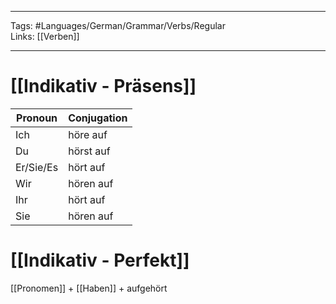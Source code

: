 ___
Tags: #Languages/German/Grammar/Verbs/Regular  
Links: [[Verben]]
___
# [[Indikativ - Präsens]]
Pronoun|Conjugation
------------ | ------------
Ich | höre auf
Du | hörst auf
Er/Sie/Es | hört auf
Wir | hören auf
Ihr | hört auf
Sie | hören auf


# [[Indikativ - Perfekt]]
[[Pronomen]] + [[Haben]] + aufgehört